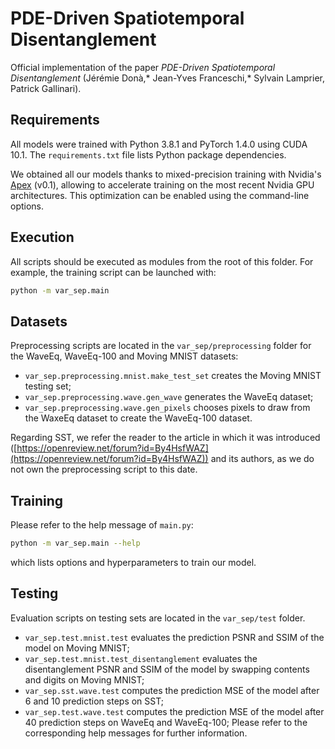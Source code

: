 # PDE-Driven Spatiotemporal Disentanglement

Official implementation of the paper *PDE-Driven Spatiotemporal Disentanglement* (Jérémie Donà,* Jean-Yves Franceschi,* Sylvain Lamprier, Patrick Gallinari).


## Requirements

All models were trained with Python 3.8.1 and PyTorch 1.4.0 using CUDA 10.1. The `requirements.txt` file lists Python package dependencies.

We obtained all our models thanks to mixed-precision training with Nvidia's [Apex](https://nvidia.github.io/apex/) (v0.1), allowing to accelerate training on the most recent Nvidia GPU architectures. This optimization can be enabled using the command-line options.


## Execution

All scripts should be executed as modules from the root of this folder. For example, the training script can be launched with:
```bash
python -m var_sep.main
```


## Datasets

Preprocessing scripts are located in the `var_sep/preprocessing` folder for the WaveEq, WaveEq-100 and Moving MNIST datasets:
- `var_sep.preprocessing.mnist.make_test_set` creates the Moving MNIST testing set;
- `var_sep.preprocessing.wave.gen_wave` generates the WaveEq dataset;
- `var_sep.preprocessing.wave.gen_pixels` chooses pixels to draw from the WaxeEq dataset to create the WaveEq-100 dataset.

Regarding SST, we refer the reader to the article in which it was introduced ([https://openreview.net/forum?id=By4HsfWAZ](https://openreview.net/forum?id=By4HsfWAZ)) and its authors, as we do not own the preprocessing script to this date.


## Training

Please refer to the help message of `main.py`:
```bash
python -m var_sep.main --help
```
which lists options and hyperparameters to train our model.


## Testing

Evaluation scripts on testing sets are located in the `var_sep/test` folder.
- `var_sep.test.mnist.test` evaluates the prediction PSNR and SSIM of the model on Moving MNIST;
- `var_sep.test.mnist.test_disentanglement` evaluates the disentanglement PSNR and SSIM of the model by swapping contents and digits on Moving MNIST;
- `var_sep.sst.wave.test` computes the prediction MSE of the model after 6 and 10 prediction steps on SST;
- `var_sep.test.wave.test` computes the prediction MSE of the model after 40 prediction steps on WaveEq and WaveEq-100;
Please refer to the corresponding help messages for further information.
